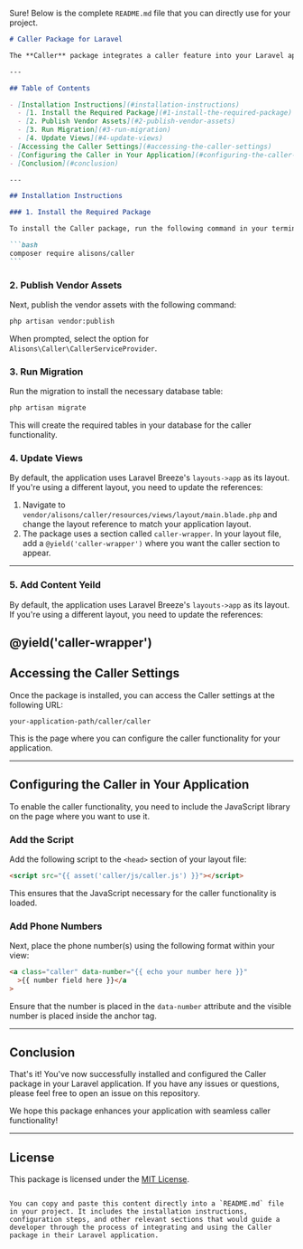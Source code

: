 Sure! Below is the complete `README.md` file that you can directly use for your project.

````markdown
# Caller Package for Laravel

The **Caller** package integrates a caller feature into your Laravel application, providing an easy way to handle phone numbers with click-to-call functionality. Follow the steps below to install and configure the package.

---

## Table of Contents

- [Installation Instructions](#installation-instructions)
  - [1. Install the Required Package](#1-install-the-required-package)
  - [2. Publish Vendor Assets](#2-publish-vendor-assets)
  - [3. Run Migration](#3-run-migration)
  - [4. Update Views](#4-update-views)
- [Accessing the Caller Settings](#accessing-the-caller-settings)
- [Configuring the Caller in Your Application](#configuring-the-caller-in-your-application)
- [Conclusion](#conclusion)

---

## Installation Instructions

### 1. Install the Required Package

To install the Caller package, run the following command in your terminal:

```bash
composer require alisons/caller
```
````

### 2. Publish Vendor Assets

Next, publish the vendor assets with the following command:

```bash
php artisan vendor:publish
```

When prompted, select the option for `Alisons\Caller\CallerServiceProvider`.

### 3. Run Migration

Run the migration to install the necessary database table:

```bash
php artisan migrate
```

This will create the required tables in your database for the caller functionality.

### 4. Update Views

By default, the application uses Laravel Breeze's `layouts->app` as its layout. If you're using a different layout, you need to update the references:

1. Navigate to `vendor/alisons/caller/resources/views/layout/main.blade.php` and change the layout reference to match your application layout.
2. The package uses a section called `caller-wrapper`. In your layout file, add a `@yield('caller-wrapper')` where you want the caller section to appear.

---


### 5. Add Content Yeild

By default, the application uses Laravel Breeze's `layouts->app` as its layout. If you're using a different layout, you need to update the references:

@yield('caller-wrapper')
---




## Accessing the Caller Settings

Once the package is installed, you can access the Caller settings at the following URL:

```
your-application-path/caller/caller
```

This is the page where you can configure the caller functionality for your application.

---

## Configuring the Caller in Your Application

To enable the caller functionality, you need to include the JavaScript library on the page where you want to use it.

### Add the Script

Add the following script to the `<head>` section of your layout file:

```html
<script src="{{ asset('caller/js/caller.js') }}"></script>
```

This ensures that the JavaScript necessary for the caller functionality is loaded.

### Add Phone Numbers

Next, place the phone number(s) using the following format within your view:

```html
<a class="caller" data-number="{{ echo your number here }}"
  >{{ number field here }}</a
>
```

Ensure that the number is placed in the `data-number` attribute and the visible number is placed inside the anchor tag.

---

## Conclusion

That's it! You've now successfully installed and configured the Caller package in your Laravel application. If you have any issues or questions, please feel free to open an issue on this repository.

We hope this package enhances your application with seamless caller functionality!

---

## License

This package is licensed under the [MIT License](LICENSE).

```

You can copy and paste this content directly into a `README.md` file in your project. It includes the installation instructions, configuration steps, and other relevant sections that would guide a developer through the process of integrating and using the Caller package in their Laravel application.
```
